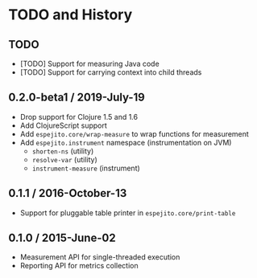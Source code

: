# TODO and History

## TODO

- [TODO] Support for measuring Java code
- [TODO] Support for carrying context into child threads


## 0.2.0-beta1 / 2019-July-19

- Drop support for Clojure 1.5 and 1.6
- Add ClojureScript support
- Add `espejito.core/wrap-measure` to wrap functions for measurement
- Add `espejito.instrument` namespace (instrumentation on JVM)
  - `shorten-ns`  (utility)
  - `resolve-var` (utility)
  - `instrument-measure` (instrument)


## 0.1.1 / 2016-October-13

- Support for pluggable table printer in `espejito.core/print-table`


## 0.1.0 / 2015-June-02

- Measurement API for single-threaded execution
- Reporting API for metrics collection
